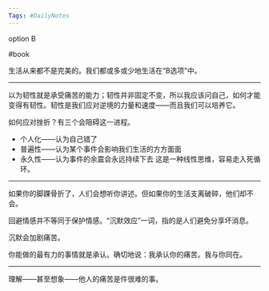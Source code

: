 ```yaml
---
Tags: #DailyNotes 
---
```


option B

#book 

生活从来都不是完美的。我们都或多或少地生活在“B选项”中。

----
以为韧性就是承受痛苦的能力；韧性并非固定不变，所以我应该问自己，如何才能变得有韧性。韧性是我们应对逆境的力量和速度——而且我们可以培养它。


如何应对挫折？有三个会阻碍这一进程。
- 个人化——认为自己错了
- 普遍性——认为某个事件会影响我们生活的方方面面
- 永久性——认为事件的余震会永远持续下去
这是一种线性思维，容易走入死循环。

----
如果你的脚踝骨折了，人们会想听你讲述。但如果你的生活支离破碎，他们却不会。

回避情感并不等同于保护情感。“沉默效应”一词，指的是人们避免分享坏消息。

沉默会加剧痛苦。

你能做的最有力的事情就是承认。确切地说：我承认你的痛苦。我与你同在。

----
理解——甚至想象——他人的痛苦是件很难的事。